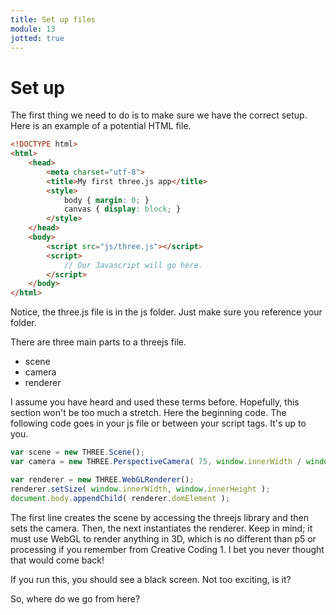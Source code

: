 ```yaml
---
title: Set up files
module: 13
jotted: true
---
```


# Set up



The first thing we need to do is to make sure we have the correct setup.  Here is an example of a potential HTML file.

```html
<!DOCTYPE html>
<html>
    <head>
        <meta charset="utf-8">
        <title>My first three.js app</title>
        <style>
            body { margin: 0; }
            canvas { display: block; }
        </style>
    </head>
    <body>
        <script src="js/three.js"></script>
        <script>
            // Our Javascript will go here.
        </script>
    </body>
</html>
```

Notice, the three.js file is in the js folder.  Just make sure you reference your folder.

There are three main parts to a threejs file. 

* scene
* camera
* renderer

I assume you have heard and used these terms before. Hopefully, this section won't be too much a stretch.  Here the beginning code.  The following code goes in your js file or between your script tags.  It's up to you.

```js
var scene = new THREE.Scene();
var camera = new THREE.PerspectiveCamera( 75, window.innerWidth / window.innerHeight, 0.1, 1000 );

var renderer = new THREE.WebGLRenderer();
renderer.setSize( window.innerWidth, window.innerHeight );
document.body.appendChild( renderer.domElement );
```

The first line creates the scene by accessing the threejs library and then sets the camera. Then, the next instantiates the renderer.  Keep in mind; it must use WebGL to render anything in 3D, which is no different than p5 or processing if you remember from Creative Coding 1.  I bet you never thought that would come back!

If you run this, you should see a black screen. Not too exciting, is it?  

So, where do we go from here?